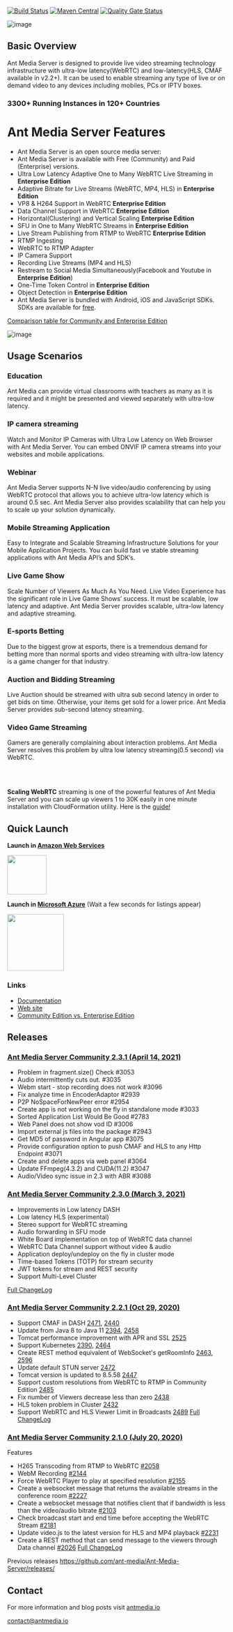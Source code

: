 [![Build Status](https://travis-ci.org/ant-media/Ant-Media-Server.svg?branch=master)](https://travis-ci.org/ant-media/Ant-Media-Server)
[![Maven Central](https://maven-badges.herokuapp.com/maven-central/io.antmedia/ant-media-server/badge.svg)](https://maven-badges.herokuapp.com/maven-central/io.antmedia/ant-media-server)
[![Quality Gate Status](https://sonarcloud.io/api/project_badges/measure?project=io.antmedia%3Aant-media-server&metric=alert_status)](https://sonarcloud.io/dashboard?id=io.antmedia%3Aant-media-server)

![image](https://user-images.githubusercontent.com/54481799/95862105-16cb0e00-0d6b-11eb-9087-88888889825d.png)

## Basic Overview

Ant Media Server is designed to provide live video streaming technology infrastructure with ultra-low latency(WebRTC) and low-latency(HLS, CMAF available in v2.2+). It can be used to enable streaming any type of live or on demand video to any devices including mobiles, PCs or IPTV boxes.

### 3300+ Running Instances in 120+ Countries 


Ant Media Server Features
====

 * Ant Media Server is an open source media server:
 * Ant Media Server is available with Free (Community) and Paid (Enterprise) versions.
 * Ultra Low Latency Adaptive One to Many WebRTC Live Streaming in **Enterprise Edition**
 * Adaptive Bitrate for Live Streams (WebRTC, MP4, HLS) in **Enterprise Edition**
 * VP8 & H264 Support in WebRTC **Enterprise Edition**
 * Data Channel Support in WebRTC **Enterprise Edition**
 * Horizontal(Clustering) and Vertical Scaling **Enterprise Edition**
 * SFU in One to Many WebRTC Streams in **Enterprise Edition**
 * Live Stream Publishing from RTMP to WebRTC **Enterprise Edition**
 * RTMP Ingesting
 * WebRTC to RTMP Adapter
 * IP Camera Support
 * Recording Live Streams (MP4 and HLS)
 * Restream to Social Media Simultaneously(Facebook and Youtube in **Enterprise Edition**)
 * One-Time Token Control in **Enterprise Edition**
 * Object Detection in **Enterprise Edition**
 * Ant Media Server is bundled with Android, iOS and JavaScript SDKs. SDKs are available for [free](https://antmedia.io/free-webrtc-android-ios-sdk/).

 [Comparison table for Community and Enterprise Edition](https://github.com/ant-media/Ant-Media-Server/wiki#community-edition--enterprise-edition)

 ![image](https://user-images.githubusercontent.com/54481799/95864676-64954580-0d6e-11eb-94d0-d661746d49af.png)
## Usage Scenarios
### Education
Ant Media can provide virtual classrooms with teachers as many as it is required and it might be presented and viewed separately with ultra-low latency.
### IP camera streaming
Watch and Monitor IP Cameras with Ultra Low Latency on Web Browser with Ant Media Server. You can embed ONVIF IP camera streams into your websites and mobile applications.
### Webinar
Ant Media Server supports N-N live video/audio conferencing by using WebRTC protocol that allows you to achieve ultra-low latency which is around 0.5 sec. Ant Media Server also provides scalability that can help you to scale up your solution dynamically.
### Mobile Streaming Application
Easy to Integrate and Scalable Streaming Infrastructure Solutions for your Mobile Application Projects. You can build fast ve stable streaming applications with Ant Media API’s and SDK’s.
### Live Game Show
Scale Number of Viewers As Much As You Need. Live Video Experience has the significant role in Live Game Shows’ success. It must be scalable, low latency and adaptive.  Ant Media Server provides scalable, ultra-low latency and adaptive streaming.
### E-sports Betting
Due to the biggest grow at esports, there is a tremendous demand for betting more   than normal sports and video streaming with ultra-low latency is a game changer for  that industry.
### Auction and Bidding Streaming
Live Auction should be streamed with ultra sub second latency in order to get bids on
time. Otherwise, your items get sold for a lower price. Ant Media Server provides sub-second  latency streaming.
### Video Game Streaming
Gamers are generally complaining about interaction problems. Ant Media Server resolves this problem by ultra low latency streaming(0.5 second) via WebRTC.

<br/>
<br/>

<b>Scaling WebRTC</b> streaming is one of the powerful features of Ant Media Server and you can scale up viewers 1 to 30K easily in one minute installation with CloudFormation utility. Here is the [guide!](https://antmedia.io/scaling-webrtc-streaming-30k-cloudformation/)

## Quick Launch

<b>Launch in [Amazon Web Services](https://aws.amazon.com/marketplace/search/results?x=0&y=0&searchTerms=Ant+Media+Server&page=1&ref_=nav_search_box)</b>

 <a href="https://aws.amazon.com/marketplace/search/results?x=0&y=0&searchTerms=Ant+Media+Server&page=1&ref_=nav_search_box"><img src="https://i1.wp.com/antmedia.io/wp-content/uploads/2019/06/1200px-Amazon_Web_Services_Logo.svg-300x180.png" width=90/></a>

<b>Launch in [Microsoft Azure](https://azuremarketplace.microsoft.com/en-us/marketplace/apps?search=Ant%20Media%20Server&page=1)</b> (Wait a few seconds for listings appear)

 <a href="https://azuremarketplace.microsoft.com/en-us/marketplace/apps?search=Ant%20Media%20Server&page=1"><img src="https://i1.wp.com/antmedia.io/wp-content/uploads/2019/01/azure-e1548153434609.png" width=130/></a>


 ### Links

 * [Documentation](http://docs.antmedia.io/)
 * [Web site](https://antmedia.io)
 * [Community Edition vs. Enterprise Edition](https://github.com/ant-media/Ant-Media-Server/wiki#community-edition--enterprise-edition)


## Releases
### [Ant Media Server Community 2.3.1 (April 14, 2021)](https://github.com/ant-media/Ant-Media-Server/releases/download/ams-v2.3.1/ant-media-server-2.3.1-community-2.3.1-20210414_1212.zip)
- Problem in fragment.size() Check #3053
- Audio intermittently cuts out. #3035
- Webm start - stop recording does not work #3096
- Fix analyze time in EncoderAdaptor #2939
- P2P NoSpaceForNewPeer error  #2954
- Create app is not working on the fly in standalone mode #3033
- Sorted Application List Would Be Good #2783
- Web Panel does not show vod ID #3006
- Import external js files into the package #2943
- Get MD5 of password in Angular app #3075
- Provide configuration option to push CMAF and HLS to any Http Endpoint  #3071
- Create and delete apps via web panel #3064
- Update FFmpeg(4.3.2) and CUDA(11.2) #3047
- Audio/Video sync issue in 2.3 with ABR #3088

### [Ant Media Server Community 2.3.0 (March 3, 2021)](https://github.com/ant-media/Ant-Media-Server/releases/download/ams-v2.3.0/ant-media-server-2.3.0-community-2.3.0-20210301_0825.zip)
- Improvements in Low latency DASH
- Low latency HLS (experimental)
- Stereo support for WebRTC streaming
- Audio forwarding in SFU mode
- White Board implementation on top of WebRTC data channel
- WebRTC Data Channel support without video & audio
- Application deploy/undeploy on the fly in cluster mode
- Time-based Tokens (TOTP) for stream security
- JWT tokens for stream and REST security
- Support Multi-Level Cluster

[Full ChangeLog](https://github.com/ant-media/Ant-Media-Server/releases/tag/ams-v2.3.0) 


### [Ant Media Server Community 2.2.1 (Oct 29, 2020)](https://github.com/ant-media/Ant-Media-Server/releases/download/ams-v2.2.1/ant-media-server-2.2.1-community-2.2.1-20201029_0748.1.zip)
- Support CMAF in DASH [2471](https://github.com/ant-media/Ant-Media-Server/issues/2471), [2440](https://github.com/ant-media/Ant-Media-Server/issues/2440)
- Update from Java 8 to Java 11 [2394](https://github.com/ant-media/Ant-Media-Server/issues/2394), [2458](https://github.com/ant-media/Ant-Media-Server/issues/2458)
- Tomcat performance improvement with APR and SSL [2525](https://github.com/ant-media/Ant-Media-Server/issues/2525)
- Support Kubernetes [2390](https://github.com/ant-media/Ant-Media-Server/issues/2390), [2464](https://github.com/ant-media/Ant-Media-Server/pull/2464)
-  Create REST method equivalent of WebSocket's getRoomInfo [2463](https://github.com/ant-media/Ant-Media-Server/issues/2463), [2596](https://github.com/ant-media/Ant-Media-Server/issues/2596)
-  Update default STUN server [2472](https://github.com/ant-media/Ant-Media-Server/issues/2472)
-  Tomcat version is updated to 8.5.58 [2447](https://github.com/ant-media/Ant-Media-Server/issues/2447)
-  Support custom resolutions from WebRTC to RTMP in Community Edition [2485](https://github.com/ant-media/Ant-Media-Server/issues/2485)
- Fix number of Viewers decrease less than zero [2438](https://github.com/ant-media/Ant-Media-Server/pull/2438)
- HLS token problem in Cluster [2432](https://github.com/ant-media/Ant-Media-Server/pull/2432)
- Support WebRTC and HLS Viewer Limit in Broadcasts [2489](https://github.com/ant-media/Ant-Media-Server/issues/2389)
[Full ChangeLog](https://github.com/ant-media/Ant-Media-Server/releases/tag/ams-v2.2.0)


### [Ant Media Server Community 2.1.0 (July 20, 2020)](https://github.com/ant-media/Ant-Media-Server/releases/download/ams-v2.1.0/ant-media-server-2.1.0-community-2.1.0-20200720_1340.zip)

Features
* H265 Transcoding from RTMP to WebRTC [#2058](https://github.com/ant-media/Ant-Media-Server/issues/2058)
* WebM Recording [#2144](https://github.com/ant-media/Ant-Media-Server/issues/2144)
* Force WebRTC Player to play at specified resolution [#2155](https://github.com/ant-media/Ant-Media-Server/issues/2155)
* Create a websocket message that returns the available streams in the conference room [#2227](https://github.com/ant-media/Ant-Media-Server/issues/2227)
* Create a websocket message that notifies client that if bandwidth is less than the video/audio bitrate [#2103](https://github.com/ant-media/Ant-Media-Server/issues/2103)
* Check broadcast start and end time before accepting the WebRTC Stream [#2181](https://github.com/ant-media/Ant-Media-Server/issues/2181)
* Update video.js to the latest version for HLS and MP4 playback [#2231](https://github.com/ant-media/Ant-Media-Server/issues/2231)
* Create a REST method that can send message to the viewers through Data channel [#2026](https://github.com/ant-media/Ant-Media-Server/issues/2026)
[Full ChangeLog](https://github.com/ant-media/Ant-Media-Server/releases/tag/ams-v2.1.0)


Previous releases
https://github.com/ant-media/Ant-Media-Server/releases/

## Contact

 For more information and blog posts visit [antmedia.io](https://antmedia.io)

 [contact@antmedia.io](mailto:contact@antmedia.io)
